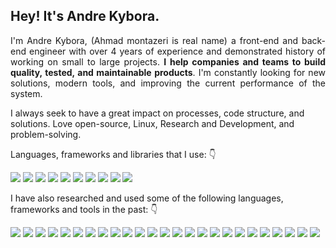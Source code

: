 ## Hey! It's Andre Kybora.

<p align="justify"> 
I'm Andre Kybora, (Ahmad montazeri is real name) a front-end and back-end engineer with over 4 years of experience and demonstrated history of working on small to large projects. <strong>I help companies and teams to build quality, tested, and maintainable products</strong>. I'm constantly looking for new solutions, modern tools, and improving the current performance of the system.

I always seek to have a great impact on processes, code structure, and solutions. Love open-source, Linux, Research and Development, and problem-solving.
</p>


<p align="left">
Languages, frameworks and libraries that I use: 👇&nbsp;
<div>
<img src="https://img.shields.io/badge/php-8993be?style=for-the-badge&logo=php&logoColor=white" />
<img src="https://img.shields.io/badge/JavaScript-F7DF1E?style=for-the-badge&logo=javascript&logoColor=white"/>
<img src="https://img.shields.io/badge/Python-3776AB?style=for-the-badge&logo=python&logoColor=white"/>
<img src="https://img.shields.io/badge/HTML-E34F26?style=for-the-badge&logo=html5&logoColor=white" />
<img src="https://img.shields.io/badge/CSS-239120?&style=for-the-badge&logo=css3&logoColor=white"/>

<img src="https://img.shields.io/badge/laravel-F05340?style=for-the-badge&logo=laravel&logoColor=white" />
<img src="https://img.shields.io/badge/Node.js-79B461?style=for-the-badge&logo=node.js&logoColor=white"/>
<img src="https://img.shields.io/badge/django-092e20?style=for-the-badge&logo=django&logoColor=white"
/>

<img src="https://img.shields.io/badge/React.js-61DAFB?style=for-the-badge&logo=react&logoColor=white"/>

<img src="https://img.shields.io/badge/Bootstrap-563D7C?style=for-the-badge&logo=bootstrap&logoColor=white"/>
</div>
</p>

<p>
I have also researched and used some of the following languages, frameworks and tools in the past: 👇&nbsp;

<div>
<img src="https://img.shields.io/badge/assembly-8993be?style=for-the-badge&logo=assembly&logoColor=white" />
<img src="https://img.shields.io/badge/c-5E97D0?style=for-the-badge&logo=c&logoColor=white" />
<img src="https://img.shields.io/badge/c++-5E97D0?style=for-the-badge&logo=cplusplus&logoColor=white" />
<img src="https://img.shields.io/badge/csharp-CBC3E3?style=for-the-badge&logo=csharp&logoColor=white" />
<img src="https://img.shields.io/badge/php-8993be?style=for-the-badge&logo=php&logoColor=white" />
<img src="https://img.shields.io/badge/JavaScript-F7DF1E?style=for-the-badge&logo=javascript&logoColor=white"/>
<img src="https://img.shields.io/badge/TypeScript-3178C6?style=for-the-badge&logo=typescript&logoColor=white"/>
<img src="https://img.shields.io/badge/Python-3776AB?style=for-the-badge&logo=python&logoColor=white"/>
<img src="https://img.shields.io/badge/HTML-E34F26?style=for-the-badge&logo=html5&logoColor=white" />
<img src="https://img.shields.io/badge/CSS-239120?&style=for-the-badge&logo=css3&logoColor=white"/>
<img src="https://img.shields.io/badge/jQuery-0769AD?style=for-the-badge&logo=jquery&logoColor=white"/>
<img src="https://img.shields.io/badge/SCSS-BF4080?style=for-the-badge&logo=sass&logoColor=white"/>
<img src="https://img.shields.io/badge/Pug-A86454?style=for-the-badge&logo=pug&logoColor=white"/>
<img src="https://img.shields.io/badge/laravel-F05340?style=for-the-badge&logo=laravel&logoColor=white" />
<img src="https://img.shields.io/badge/Node.js-79B461?style=for-the-badge&logo=node.js&logoColor=white"/>
<img src="https://img.shields.io/badge/django-092e20?style=for-the-badge&logo=django&logoColor=white"
/>
<img src="https://img.shields.io/badge/Vue.js-5AC193?style=for-the-badge&logo=vue.js&logoColor=white"/>
<img src="https://img.shields.io/badge/Vuetify.js-1867C0?style=for-the-badge&logo=vuetify&logoColor=white"/>
<img src="https://img.shields.io/badge/Nuxt.js-00DC82?style=for-the-badge&logo=nuxt.js&logoColor=white"/>
<img src="https://img.shields.io/badge/React.js-61DAFB?style=for-the-badge&logo=react&logoColor=white"/>
<img src="https://img.shields.io/badge/Express.js-000000?style=for-the-badge&logo=express&logoColor=white"/>
<img src="https://img.shields.io/badge/Bootstrap-563D7C?style=for-the-badge&logo=bootstrap&logoColor=white"/>
<img src="https://img.shields.io/badge/Tailwind_CSS-38B2AC?style=for-the-badge&logo=tailwind-css&logoColor=white"/>
<img src="https://img.shields.io/badge/Adonis.js-5A45FF?style=for-the-badge&logo=adonisjs&logoColor=white"/>
<img src="https://img.shields.io/badge/Electron.js-2F3241?style=for-the-badge&logo=electron&logoColor=white"/>
</div>
</p>
